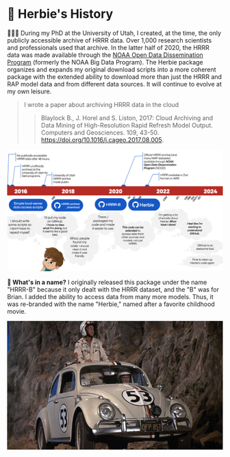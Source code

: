 # 📜 Herbie's History

👨🏻‍🎓 During my PhD at the University of Utah, I created, at the time, the only publicly accessible archive of HRRR data. Over 1,000 research scientists and professionals used that archive. In the latter half of 2020, the HRRR data was made available through the [NOAA Open Data Dissemination Program](https://www.noaa.gov/information-technology/open-data-dissemination) (formerly the NOAA Big Data Program). The Herbie package organizes and expands my original download scripts into a more coherent package with the extended ability to download more than just the HRRR and RAP model data and from different data sources. It will continue to evolve at my own leisure.

> I wrote a paper about archiving HRRR data in the cloud
>
> > Blaylock B., J. Horel and S. Liston, 2017: Cloud Archiving and Data Mining of High-Resolution Rapid Refresh Model Output. Computers and Geosciences. 109, 43-50. <https://doi.org/10.1016/j.cageo.2017.08.005>.

![alt text](../../_static/timeline.png)

**🌹 What's in a name?** I originally released this package under the name "HRRR-B" because it only dealt with the HRRR dataset, and the "B" was for Brian. I added the ability to access data from many more models. Thus, it was re-branded with the name "Herbie," named after a favorite childhood movie.

![](../../_static/Herbie3.png)
